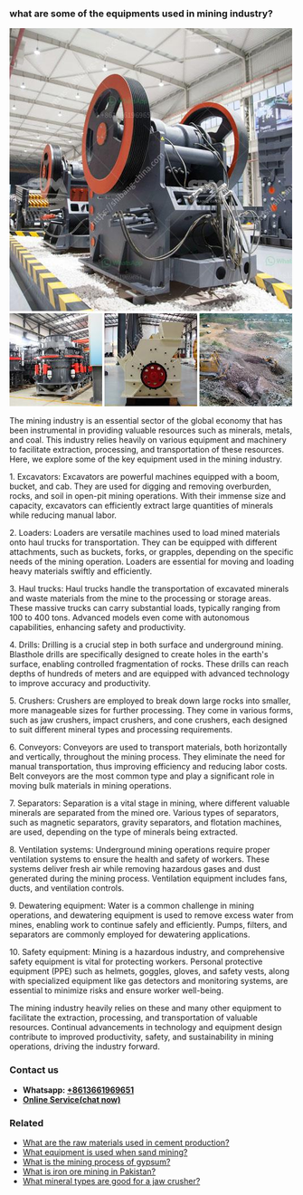<h3>what are some of the equipments used in mining industry?</h3><img src='1701742785.jpg' alt=''><p>The mining industry is an essential sector of the global economy that has been instrumental in providing valuable resources such as minerals, metals, and coal. This industry relies heavily on various equipment and machinery to facilitate extraction, processing, and transportation of these resources. Here, we explore some of the key equipment used in the mining industry.</p><p>1. Excavators: Excavators are powerful machines equipped with a boom, bucket, and cab. They are used for digging and removing overburden, rocks, and soil in open-pit mining operations. With their immense size and capacity, excavators can efficiently extract large quantities of minerals while reducing manual labor.</p><p>2. Loaders: Loaders are versatile machines used to load mined materials onto haul trucks for transportation. They can be equipped with different attachments, such as buckets, forks, or grapples, depending on the specific needs of the mining operation. Loaders are essential for moving and loading heavy materials swiftly and efficiently.</p><p>3. Haul trucks: Haul trucks handle the transportation of excavated minerals and waste materials from the mine to the processing or storage areas. These massive trucks can carry substantial loads, typically ranging from 100 to 400 tons. Advanced models even come with autonomous capabilities, enhancing safety and productivity.</p><p>4. Drills: Drilling is a crucial step in both surface and underground mining. Blasthole drills are specifically designed to create holes in the earth's surface, enabling controlled fragmentation of rocks. These drills can reach depths of hundreds of meters and are equipped with advanced technology to improve accuracy and productivity.</p><p>5. Crushers: Crushers are employed to break down large rocks into smaller, more manageable sizes for further processing. They come in various forms, such as jaw crushers, impact crushers, and cone crushers, each designed to suit different mineral types and processing requirements.</p><p>6. Conveyors: Conveyors are used to transport materials, both horizontally and vertically, throughout the mining process. They eliminate the need for manual transportation, thus improving efficiency and reducing labor costs. Belt conveyors are the most common type and play a significant role in moving bulk materials in mining operations.</p><p>7. Separators: Separation is a vital stage in mining, where different valuable minerals are separated from the mined ore. Various types of separators, such as magnetic separators, gravity separators, and flotation machines, are used, depending on the type of minerals being extracted.</p><p>8. Ventilation systems: Underground mining operations require proper ventilation systems to ensure the health and safety of workers. These systems deliver fresh air while removing hazardous gases and dust generated during the mining process. Ventilation equipment includes fans, ducts, and ventilation controls.</p><p>9. Dewatering equipment: Water is a common challenge in mining operations, and dewatering equipment is used to remove excess water from mines, enabling work to continue safely and efficiently. Pumps, filters, and separators are commonly employed for dewatering applications.</p><p>10. Safety equipment: Mining is a hazardous industry, and comprehensive safety equipment is vital for protecting workers. Personal protective equipment (PPE) such as helmets, goggles, gloves, and safety vests, along with specialized equipment like gas detectors and monitoring systems, are essential to minimize risks and ensure worker well-being.</p><p>The mining industry heavily relies on these and many other equipment to facilitate the extraction, processing, and transportation of valuable resources. Continual advancements in technology and equipment design contribute to improved productivity, safety, and sustainability in mining operations, driving the industry forward.</p><h3>Contact us</h3><ul><li><strong>Whatsapp:&nbsp;<a href="https://wa.me/8613661969651">+8613661969651</a></strong></li><li><a href="https://swt.shibang-china.com/?git&amp;zhl&amp;what are some of the equipments used in mining industry"><strong>Online Service(chat now)</strong></a></li></ul><h3>Related</h3><ul><li><a href='What are the raw materials used in cement production.md'>What are the raw materials used in cement production?</a></li><li><a href='What equipment is used when sand mining.md'>What equipment is used when sand mining?</a></li><li><a href='What is the mining process of gypsum.md'>What is the mining process of gypsum?</a></li><li><a href='What is iron ore mining in Pakistan.md'>What is iron ore mining in Pakistan?</a></li><li><a href='What mineral types are good for a jaw crusher.md'>What mineral types are good for a jaw crusher?</a></li></ul>